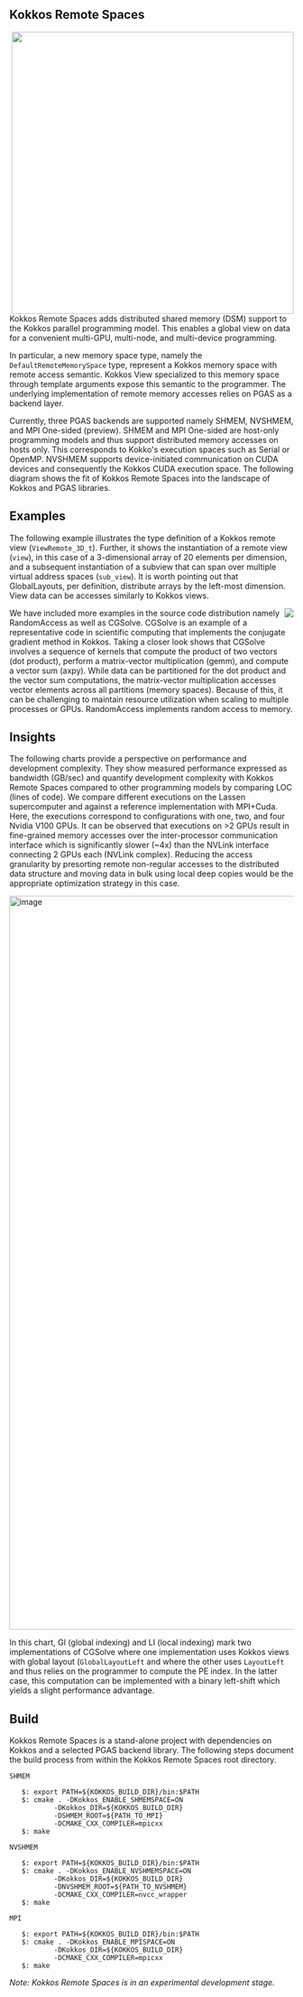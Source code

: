 ## Kokkos Remote Spaces

<img src="https://user-images.githubusercontent.com/755191/120260364-ff398a80-c252-11eb-9f01-886bb888533a.png" width="500" align="right" >

Kokkos Remote Spaces adds distributed shared memory (DSM) support to the Kokkos parallel programming model. This enables a global view on data for a convenient multi-GPU, multi-node, and multi-device programming.

In particular, a new memory space type, namely the `DefaultRemoteMemorySpace` type, represent a Kokkos memory space with remote access semantic. Kokkos View specialized to this memory space through template arguments expose this semantic to the programmer. The underlying implementation of remote memory accesses relies on PGAS as a backend layer.

Currently, three PGAS backends are supported namely SHMEM, NVSHMEM, and MPI One-sided (preview). SHMEM and MPI One-sided are host-only programming models and thus support distributed memory accesses on hosts only. This corresponds to Kokko's execution spaces such as Serial or OpenMP. NVSHMEM supports device-initiated communication on CUDA devices and consequently the Kokkos CUDA execution space. The following diagram shows the fit of Kokkos Remote Spaces into the landscape of Kokkos and PGAS libraries.

## Examples

The following example illustrates the type definition of a Kokkos remote view (`ViewRemote_3D_t`). Further, it shows the instantiation of a remote view (`view`), in this case of a 3-dimensional array of 20 elements per dimension, and a subsequent instantiation of a subview that can span over multiple virtual address spaces (`sub_view`). It is worth pointing out that GlobalLayouts, per definition, distribute arrays by the left-most dimension. View data can be accesses similarly to Kokkos views.

<img src="https://user-images.githubusercontent.com/755191/132418921-c5b7210d-52a1-42ce-ae9f-c04f31923a55.png" align="right" >

We have included more examples in the source code distribution namely RandomAccess as well as CGSolve. CGSolve is an example of a representative code in scientific computing that implements the conjugate gradient method in Kokkos. Taking a closer look shows that CGSolve involves a sequence of kernels that compute the product of two vectors (dot product), perform a matrix-vector multiplication (gemm), and compute a vector sum (axpy). While data can be partitioned for the dot product and the vector sum computations, the matrix-vector multiplication accesses vector elements across all partitions (memory spaces). Because of this, it can be challenging to maintain resource utilization when scaling to multiple processes or GPUs. RandomAccess implements random access to memory.

## Insights

The following charts provide a perspective on performance and development complexity. They show measured performance expressed as bandwidth (GB/sec) and quantify development complexity with Kokkos Remote Spaces compared to other programming models by comparing LOC (lines of code). We compare different executions on the Lassen supercomputer and against a reference implementation with MPI+Cuda. Here, the executions correspond to configurations with one, two, and four Nvidia V100 GPUs. It can be observed that executions on >2 GPUs result in fine-grained memory accesses over the inter-processor communication interface which is significantly slower (~4x) than the NVLink interface connecting 2 GPUs each (NVLink complex). Reducing the access granularity by presorting remote non-regular accesses to the distributed data structure and moving data in bulk using local deep copies would be the appropriate optimization strategy in this case.

<img width="1301" alt="image" src="https://user-images.githubusercontent.com/755191/120720459-5a54c280-c489-11eb-96d0-842a26272019.png">

In this chart, GI (global indexing) and LI (local indexing) mark two implementations of CGSolve where one implementation uses Kokkos views with global layout (`GlobalLayoutLeft` and where the other uses `LayoutLeft` and thus relies on the programmer to compute the PE index. In the latter case, this computation can be implemented with a binary left-shift which yields a slight performance advantage.

## Build

Kokkos Remote Spaces is a stand-alone project with dependencies on Kokkos and a selected PGAS backend library. The following steps document the build process from within the Kokkos Remote Spaces root directory.

`SHMEM`
```
   $: export PATH=${KOKKOS_BUILD_DIR}/bin:$PATH
   $: cmake . -DKokkos_ENABLE_SHMEMSPACE=ON
           -DKokkos_DIR=${KOKKOS_BUILD_DIR}
           -DSHMEM_ROOT=${PATH_TO_MPI}
           -DCMAKE_CXX_COMPILER=mpicxx
   $: make
```

`NVSHMEM`
```
   $: export PATH=${KOKKOS_BUILD_DIR}/bin:$PATH
   $: cmake . -DKokkos_ENABLE_NVSHMEMSPACE=ON
           -DKokkos_DIR=${KOKKOS_BUILD_DIR}
           -DNVSHMEM_ROOT=${PATH_TO_NVSHMEM}
           -DCMAKE_CXX_COMPILER=nvcc_wrapper
   $: make
```

`MPI`
```
   $: export PATH=${KOKKOS_BUILD_DIR}/bin:$PATH
   $: cmake . -DKokkos_ENABLE_MPISPACE=ON
           -DKokkos_DIR=${KOKKOS_BUILD_DIR}
           -DCMAKE_CXX_COMPILER=mpicxx
   $: make
```

*Note: Kokkos Remote Spaces is in an experimental development stage.*
